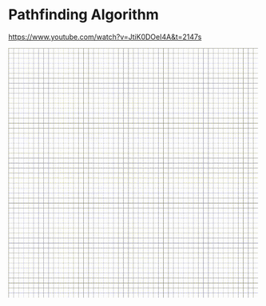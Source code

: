# Pathfinding Algorithm
https://www.youtube.com/watch?v=JtiK0DOeI4A&t=2147s


<img src="./example.gif" width="500" height="500"/>
